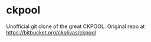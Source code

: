 # ckpool
Unofficial git clone of the great CKPOOL. Original repo at https://bitbucket.org/ckolivas/ckpool
